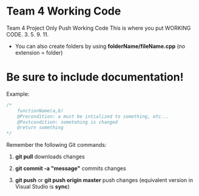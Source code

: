 Team 4 Working Code
================

Team 4 Project Only Push Working Code
This is where you put WORKING CODE.
3.
5.
9.
11.
- You can also create folders by using **folderName/fileName.cpp** (no extension = folder)

Be sure to include documentation!
=============
Example:
```javascript
/*
	functionName(a,b)
	@Precondition: a must be intialized to something, etc...
	@Postcondition: sometehing is changed
	@return something
*/
```


Remember the following Git commands:

1. **git pull**  downloads changes

2. **git commit -a "message"** commits changes

3. **git push** or **git push origin master** push changes (equivalent version in Visual Studio is **sync**)
